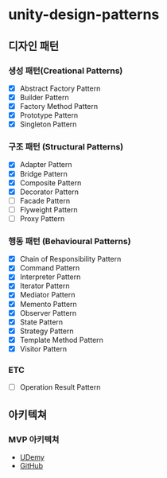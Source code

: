 # unity-design-patterns

## 디자인 패턴
### 생성 패턴(Creational Patterns)
- [x] Abstract Factory Pattern
- [x] Builder Pattern
- [x] Factory Method Pattern
- [x] Prototype Pattern
- [x] Singleton Pattern
### 구조 패턴 (Structural Patterns)
- [x] Adapter Pattern
- [x] Bridge Pattern
- [x] Composite Pattern
- [x] Decorator Pattern
- [ ] Facade Pattern
- [ ] Flyweight Pattern
- [ ] Proxy Pattern
### 행동 패턴 (Behavioural Patterns)
- [x] Chain of Responsibility Pattern
- [x] Command Pattern
- [x] Interpreter Pattern
- [x] Iterator Pattern
- [x] Mediator Pattern
- [x] Memento Pattern
- [x] Observer Pattern
- [x] State Pattern
- [x] Strategy Pattern
- [x] Template Method Pattern
- [x] Visitor Pattern

### ETC
- [ ] Operation Result Pattern
<!--
https://www.milanjovanovic.tech/blog/8-tips-to-write-clean-code
https://medium.com/@cummingsi1993/the-operation-result-pattern-a-simple-guide-fe10ff959080
-->

## 아키텍쳐
### MVP 아키텍쳐
- [UDemy](https://www.udemy.com/course/mvc-architecture-for-unity)
- [GitHub](https://github.com/SamuelAsherRivello/rmc-mini-mvcs)
